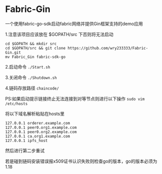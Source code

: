 # Fabric-Gin
一个使用fabric-go-sdk启动fabric网络并提供Gin框架支持的demo应用

1.注意该项目应该放在 $GOPATH/src 下否则将无法启动

```
cd $GOPATH && mkdir src
cd $GOPATH/src && git clone https://github.com/wry233333/Fabric-Gin.git
mv Fabric_Gin fabric-sdk-go
```

2.启动命令
`./Start.sh`

3.关闭命令
`./Shutdown.sh`

4.链码存放路径
`chaincode/`

PS:如果启动提示链接终止无法连接到对等节点则进行以下操作
  `sudo vim /etc/hosts`

  将以下域名解析粘贴在hosts里
  ```
  127.0.0.1	orderer.example.com
  127.0.0.1	peer0.org1.example.com
  127.0.0.1	peer0.org2.example.com
  127.0.0.1	ca.org1.example.com
  127.0.0.1	ipfs_host
  ```
  然后进行第二步重试
  
若是碰到链码安装错误报x509证书认识失败则检查go的版本，go的版本必须为1.18
